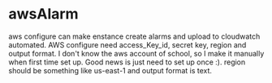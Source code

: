 # awsAlarm
aws configure can make enstance create alarms and upload to cloudwatch automated.
AWS configure need access_Key_id, secret key, region and output format. I don't know the aws account of school, so I make it manually when first time set up. Good news is just need to set up once :).
region should be something like us-east-1 and output format is text. 
